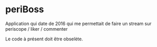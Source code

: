 # periBoss
Application qui date de 2016 qui me permettait de faire un stream sur periscope / liker / commenter

Le code à présent doit être obselète.
